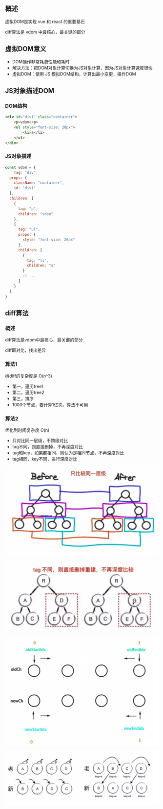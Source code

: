 ## 概述

虚拟DOM是实现 vue 和 react 的重要基石

diff算法是 vdom 中最核心，最关键的部分



## 虚拟DOM意义

* DOM操作非常耗费性能和耗时
* 解决方法：把DOM对象计算切换为JS对象计算，因为JS对象计算速度很快
* 虚拟DOM：使用 JS 模拟DOM结构，计算出最小变更，操作DOM



## JS对象描述DOM

### DOM结构

```html
<div id="div1" class="container">
	<p>vdom</p>
    <ul style="font-size: 20px">
        <li>a</li>
    </ul>
</div>
```

### JS对象描述

```js
const vdom = {
	tag: "div",
  props: {
    className: "container",
    id: "div1"
  },
  children: [
    {
      tag: "p",
      children: "vdom"
    },
    {
      tag: "ul",
      props: { 
        style: "font-size: 20px" 
      },
      children: [
        {
          tag: "li",
          children: "a"
        }
        // ...
      ]
    }
  ]
}
```



## diff算法

### 概述

diff算法是vdom中最核心，最关键的部分

diff即对比，找出差异

### 算法1

树diff的复杂度是 O(n^3)
* 第一，遍历tree1
* 第二，遍历tree2
* 第三，排序
* 1000个节点，要计算1亿次，算法不可用

### 算法2

优化到时间复杂度 O(n)
* 只对比同一层级，不跨级对比
* tag不同，则直接删掉，不再深度对比
* tag和key，如果都相同，则认为是相同节点，不再深度对比
* tag相同，key不同，进行深度对比



![](./images/image-20210319124604191.png)

![](./images/image-20210319124638175.png)

![](./images/image-20210319124746537.png)

![](./images/image-20210319124809156.png)
